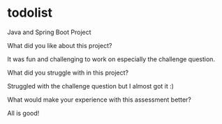 # todolist
Java and Spring Boot Project

What did you like about this project?

It was fun and challenging to work on especially the challenge question.

What did you struggle with in this project?

Struggled with the challenge question but I almost got it :)

What would make your experience with this assessment better?

All is good!
